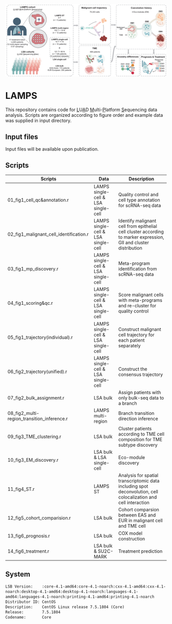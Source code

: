 ![](https://github.com/WuRAFY/LAMPS/blob/main/workflow.png)
# LAMPS
This repository contains code for <u>L</u>U<u>A</u>D <u>M</u>ulti-<u>P</u>latform <u>S</u>equencing data analysis. Scripts are organized according to figure order and example data was supplied in input directory.

## Input files
Input files will be available upon publication.

## Scripts
Scripts|Data|Description
-----------|------------|-------------------------------------
01_fig1_cell_qc&annotation.r|LAMPS single-cell & LSA single-cell|Quality control and cell type annotation for scRNA-seq data 
02_fig1_malignant_cell_identification.r|LAMPS single-cell & LSA single-cell|Identify malignant cell from epithelial cell cluster according to marker expression, GII and cluster distribution 
03_fig1_mp_discovery.r|LAMPS single-cell & LSA single-cell|Meta-program identification from scRNA-seq data 
04_fig1_scoring&qc.r|LAMPS single-cell & LSA single-cell|Score malignant cells with meta-programs and re-cluster for quality control  
05_fig1_trajectory(individual).r|LAMPS single-cell & LSA single-cell| Construct malignant cell trajectory for each patient separately  
06_fig2_trajectory(unified).r|LAMPS single-cell & LSA single-cell| Construct the consensus trajectory  
07_fig2_bulk_assignment.r|LSA bulk| Assign patients with only bulk-seq data to a branch 
08_fig2_multi-region_transition_inference.r|LAMPS multi-region| Branch transition direction inference 
09_fig3_TME_clustering.r|LSA bulk| Cluster patients according to TME cell composition for TME subtype discovery 
10_fig3_EM_discovery.r|LSA bulk & LSA single-cell| Eco-module discovery 
11_fig4_ST.r|LAMPS ST| Analysis for spatial transcriptomic data including spot deconvolution, cell colocalization and cell interaction 
12_fig5_cohort_comparision.r|LSA bulk| Cohort comparsion between EAS and EUR in malignant cell and TME cell 
13_fig6_prognosis.r|LSA bulk| COX model construction 
14_fig6_treatment.r|LSA bulk & SU2C-MARK| Treatment prediction 
  
## System

```         
LSB Version:    :core-4.1-amd64:core-4.1-noarch:cxx-4.1-amd64:cxx-4.1-noarch:desktop-4.1-amd64:desktop-4.1-noarch:languages-4.1-amd64:languages-4.1-noarch:printing-4.1-amd64:printing-4.1-noarch
Distributor ID: CentOS
Description:    CentOS Linux release 7.5.1804 (Core) 
Release:        7.5.1804
Codename:       Core
```

